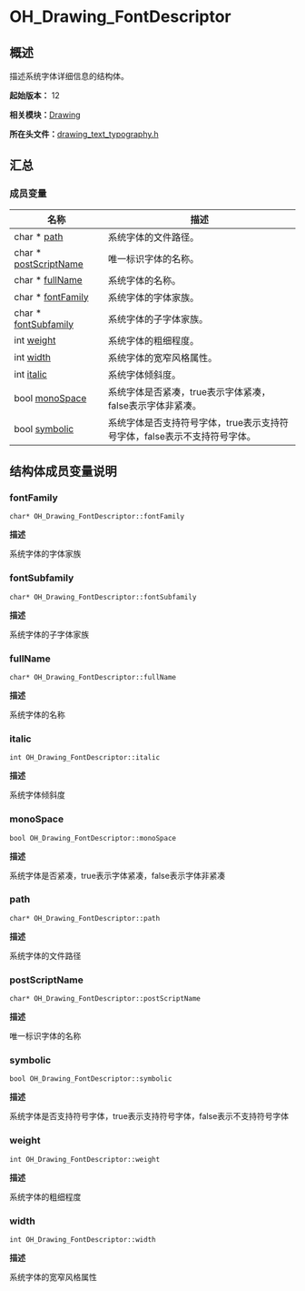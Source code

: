 # OH_Drawing_FontDescriptor


## 概述

描述系统字体详细信息的结构体。

**起始版本：** 12

**相关模块：**[Drawing](_drawing.md)

**所在头文件：**[drawing_text_typography.h](drawing__text__typography_8h.md)

## 汇总


### 成员变量

| 名称 | 描述 | 
| -------- | -------- |
| char \* [path](#path) | 系统字体的文件路径。 | 
| char \* [postScriptName](#postscriptname) | 唯一标识字体的名称。 | 
| char \* [fullName](#fullname) | 系统字体的名称。 | 
| char \* [fontFamily](#fontfamily) | 系统字体的字体家族。 | 
| char \* [fontSubfamily](#fontsubfamily) | 系统字体的子字体家族。 | 
| int [weight](#weight) | 系统字体的粗细程度。 | 
| int [width](#width) | 系统字体的宽窄风格属性。 | 
| int [italic](#italic) | 系统字体倾斜度。 | 
| bool [monoSpace](#monospace) | 系统字体是否紧凑，true表示字体紧凑，false表示字体非紧凑。 | 
| bool [symbolic](#symbolic) | 系统字体是否支持符号字体，true表示支持符号字体，false表示不支持符号字体。 | 


## 结构体成员变量说明


### fontFamily

```
char* OH_Drawing_FontDescriptor::fontFamily
```

**描述**

系统字体的字体家族


### fontSubfamily

```
char* OH_Drawing_FontDescriptor::fontSubfamily
```

**描述**

系统字体的子字体家族


### fullName

```
char* OH_Drawing_FontDescriptor::fullName
```

**描述**

系统字体的名称


### italic

```
int OH_Drawing_FontDescriptor::italic
```

**描述**

系统字体倾斜度


### monoSpace

```
bool OH_Drawing_FontDescriptor::monoSpace
```

**描述**

系统字体是否紧凑，true表示字体紧凑，false表示字体非紧凑


### path

```
char* OH_Drawing_FontDescriptor::path
```

**描述**

系统字体的文件路径


### postScriptName

```
char* OH_Drawing_FontDescriptor::postScriptName
```

**描述**

唯一标识字体的名称


### symbolic

```
bool OH_Drawing_FontDescriptor::symbolic
```

**描述**

系统字体是否支持符号字体，true表示支持符号字体，false表示不支持符号字体


### weight

```
int OH_Drawing_FontDescriptor::weight
```

**描述**

系统字体的粗细程度


### width

```
int OH_Drawing_FontDescriptor::width
```

**描述**

系统字体的宽窄风格属性
